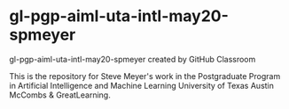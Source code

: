 # gl-pgp-aiml-uta-intl-may20-spmeyer
gl-pgp-aiml-uta-intl-may20-spmeyer created by GitHub Classroom
 
This is the repository for Steve Meyer's work in the Postgraduate Program in Artificial Intelligence and Machine Learning
University of Texas Austin McCombs & GreatLearning.
